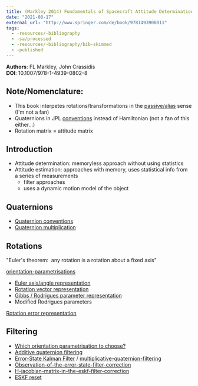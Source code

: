 ```yaml
---
title: (Markley 2014) Fundamentals of Spacecraft Attitude Determination and Control
date: "2021-08-17"
external_url: "http://www.springer.com/de/book/9781493908011"
tags:
  - -resources/-bibliography
  - -sa/processed
  - -resources/-bibliography/bib-skimmed
  - -published
---
```


**Authors**: FL Markley, John Crassidis  
**DOI**: 10.1007/978-1-4939-0802-8

## Note/Nomenclature:

*   This book interpetes rotations/transformations in the [passive/alias](rotations/active-passive-or-alibi-alias-rotation-transformations.md) sense (I'm not a fan)
*   Quaternions in JPL [conventions](studienarbeit/quaternion-conventions.md) instead of Hamiltonian (not a fan of this either...)
*   Rotation matrix = attitude matrix

## Introduction

*   Attitude determination: memoryless approach without using statistics
*   Attitude estimation: approaches with memory, uses statistical info from a series of measurements
    *   filter approaches
    *   uses a dynamic motion model of the object

## Quaternions
* [Quaternion conventions](quaternion-conventions.md)
* [Quaternion multiplication](rotations/quaternion-multiplication.md)

## Rotations
"Euler's theorem:  any rotation is a rotation about a fixed axis"

[orientation-parametrisations](studienarbeit/orientation-parametrisations.md)
* [Euler axis/angle representation](rotations/euler-axis-angle-representation.md)
* [Rotation vector representation](rotation-vector-representation.md)
* [Gibbs / Rodrigues parameter representation](rotations/gibbs-rodrigues-parameter.md)
* Modified Rodrigues parameters

[Rotation error representation](rotations/rotation-error-representation.md)

## Filtering
* [Which orientation parametrisation to choose?](rotations/20.4-which-orientation-parametrisation.md)
* [Additive quaternion filtering](studienarbeit/50.4.1-additive-quaternion-filtering.md)
* [Error-State Kalman Filter](studienarbeit/50.5-error-state-kalman-filter.md) / [multiplicative-quaternion-filtering](studienarbeit/50.4.2-multiplicative-quaternion-filtering-mekf.md)
* [Observation-of-the-error-state-filter-correction](studienarbeit/50.7.1-observation-of-the-error-state-filter-correction.md)
* [H-jacobian-matrix-in-the-eskf-filter-correction](studienarbeit/50.7.1.1-h-jacobian-matrix-in-the-eskf-filter-correction.md)
* [ESKF reset](studienarbeit/50.7.3-eskf-reset.md)

